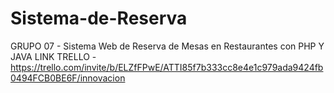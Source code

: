 # Sistema-de-Reserva
GRUPO 07 - Sistema Web de Reserva de Mesas en Restaurantes con PHP Y JAVA
LINK TRELLO - https://trello.com/invite/b/ELZfFPwE/ATTI85f7b333cc8e4e1c979ada9424fb0494FCB0BE6F/innovacion
